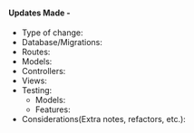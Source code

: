 #### Updates Made -
- Type of change:
- Database/Migrations: 
- Routes:
- Models:
- Controllers:
- Views:
- Testing:
  - Models:
  - Features:
- Considerations(Extra notes, refactors, etc.):

